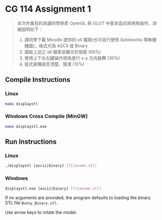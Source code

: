# CG 114 Assignment 1

> 本次作業目的為讓同學熟悉 OpenGL 與 GLUT 中基本函式與視角操作，詳細說明如下：
> 1. 請同學下載 Moodle 提供的.stl 檔案(也可自行使用 Solidworks 等軟體繪圖)，格式可為 ASCII 或 Binary
> 2. 讀取上述之.stl 檔案並顯示於視窗 (60%)
> 3. 使用上下左右鍵操作視角進行 x-y 方向旋轉 (30%)
> 4. 程式架構是否清楚、簡潔 (10%)

## Compile Instructions
### Linux
```bash
make displaystl
```
### Windows Cross Compile (MinGW)
```bash
make displaystl.exe
```

## Run Instructions
### Linux
```bash
./displaystl [ascii|binary] [filename.stl]
```
### Windows
```bash
displaystl.exe [ascii|binary] [filename.stl]
```

If no arguments are provided, the program defaults to loading the binary STL file `Bunny_Binary.stl`.

Use arrow keys to rotate the model.
